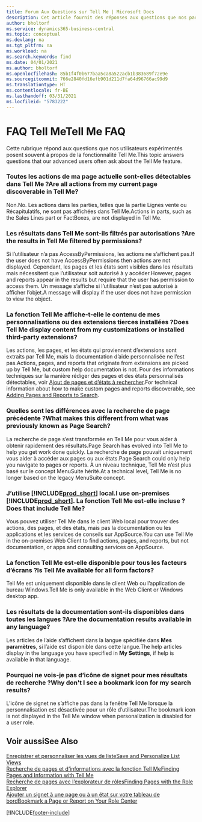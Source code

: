 ```yaml
---
title: Forum Aux Questions sur Tell Me | Microsoft Docs
description: Cet article fournit des réponses aux questions que nos partenaires et clients posent souvent sur Tell Me.
author: bholtorf
ms.service: dynamics365-business-central
ms.topic: conceptual
ms.devlang: na
ms.tgt_pltfrm: na
ms.workload: na
ms.search.keywords: find
ms.date: 04/01/2021
ms.author: bholtorf
ms.openlocfilehash: 85b1f4f0b677baa5ca8a522acb1b383689f72e9e
ms.sourcegitcommit: 766e2840fd16efb901d211d7fa64d96766ac99d9
ms.translationtype: HT
ms.contentlocale: fr-BE
ms.lasthandoff: 03/31/2021
ms.locfileid: "5783222"
---
```

# <a name="tell-me-faq"></a><span data-ttu-id="6f9da-103">FAQ Tell Me</span><span class="sxs-lookup"><span data-stu-id="6f9da-103">Tell Me FAQ</span></span>
<span data-ttu-id="6f9da-104">Cette rubrique répond aux questions que nos utilisateurs expérimentés posent souvent à propos de la fonctionnalité Tell Me.</span><span class="sxs-lookup"><span data-stu-id="6f9da-104">This topic answers questions that our advanced users often ask about the Tell Me feature.</span></span>

### <a name="are-all-actions-from-my-current-page-discoverable-in-tell-me"></a><span data-ttu-id="6f9da-105">Toutes les actions de ma page actuelle sont-elles détectables dans Tell Me ?</span><span class="sxs-lookup"><span data-stu-id="6f9da-105">Are all actions from my current page discoverable in Tell Me?</span></span>
<span data-ttu-id="6f9da-106">Non.</span><span class="sxs-lookup"><span data-stu-id="6f9da-106">No.</span></span> <span data-ttu-id="6f9da-107">Les actions dans les parties, telles que la partie Lignes vente ou Récapitulatifs, ne sont pas affichées dans Tell Me.</span><span class="sxs-lookup"><span data-stu-id="6f9da-107">Actions in parts, such as the Sales Lines part or FactBoxes, are not displayed in Tell Me.</span></span>

### <a name="are-the-results-in-tell-me-filtered-by-permissions"></a><span data-ttu-id="6f9da-108">Les résultats dans Tell Me sont-ils filtrés par autorisations ?</span><span class="sxs-lookup"><span data-stu-id="6f9da-108">Are the results in Tell Me filtered by permissions?</span></span>
<span data-ttu-id="6f9da-109">Si l’utilisateur n’a pas AccessByPermissions, les actions ne s’affichent pas.</span><span class="sxs-lookup"><span data-stu-id="6f9da-109">If the user does not have AccessByPermissions then actions are not displayed.</span></span> <span data-ttu-id="6f9da-110">Cependant, les pages et les états sont visibles dans les résultats mais nécessitent que l’utilisateur soit autorisé à y accéder.</span><span class="sxs-lookup"><span data-stu-id="6f9da-110">However, pages and reports appear in the results but require that the user has permission to access them.</span></span> <span data-ttu-id="6f9da-111">Un message s’affiche si l’utilisateur n’est pas autorisé à afficher l’objet.</span><span class="sxs-lookup"><span data-stu-id="6f9da-111">A message will display if the user does not have permission to view the object.</span></span>

### <a name="does-tell-me-display-content-from-my-customizations-or-installed-third-party-extensions"></a><span data-ttu-id="6f9da-112">La fonction Tell Me affiche-t-elle le contenu de mes personnalisations ou des extensions tierces installées ?</span><span class="sxs-lookup"><span data-stu-id="6f9da-112">Does Tell Me display content from my customizations or installed third-party extensions?</span></span>
<span data-ttu-id="6f9da-113">Les actions, les pages, et les états qui proviennent d’extensions sont extraits par Tell Me, mais la documentation d’aide personnalisée ne l’est pas.</span><span class="sxs-lookup"><span data-stu-id="6f9da-113">Actions, pages, and reports that originate from extensions are picked up by Tell Me, but custom help documentation is not.</span></span> <span data-ttu-id="6f9da-114">Pour des informations techniques sur la manière rédiger des pages et des états personnalisés détectables, voir [Ajout de pages et d’états à rechercher](/dynamics365/business-central/dev-itpro/developer/devenv-al-menusuite-functionality).</span><span class="sxs-lookup"><span data-stu-id="6f9da-114">For technical information about how to make custom pages and reports discoverable, see [Adding Pages and Reports to Search](/dynamics365/business-central/dev-itpro/developer/devenv-al-menusuite-functionality).</span></span>

### <a name="what-makes-this-different-from-what-was-previously-known-as-page-search"></a><span data-ttu-id="6f9da-115">Quelles sont les différences avec la recherche de page précédente ?</span><span class="sxs-lookup"><span data-stu-id="6f9da-115">What makes this different from what was previously known as Page Search?</span></span>
<span data-ttu-id="6f9da-116">La recherche de page s’est transformée en Tell Me pour vous aider à obtenir rapidement des résultats.</span><span class="sxs-lookup"><span data-stu-id="6f9da-116">Page Search has evolved into Tell Me to help you get work done quickly.</span></span> <span data-ttu-id="6f9da-117">La recherche de page pouvait uniquement vous aider à accéder aux pages ou aux états.</span><span class="sxs-lookup"><span data-stu-id="6f9da-117">Page Search could only help you navigate to pages or reports.</span></span> <span data-ttu-id="6f9da-118">À un niveau technique, Tell Me n’est plus basé sur le concept MenuSuite hérité.</span><span class="sxs-lookup"><span data-stu-id="6f9da-118">At a technical level, Tell Me is no longer based on the legacy MenuSuite concept.</span></span>

### <a name="i-use-on-premises-prod_short-does-that-include-tell-me"></a><span data-ttu-id="6f9da-119">J’utilise [!INCLUDE[prod_short](includes/prod_short.md)] local.</span><span class="sxs-lookup"><span data-stu-id="6f9da-119">I use on-premises [!INCLUDE[prod_short](includes/prod_short.md)].</span></span> <span data-ttu-id="6f9da-120">La fonction Tell Me est-elle incluse ?</span><span class="sxs-lookup"><span data-stu-id="6f9da-120">Does that include Tell Me?</span></span>
<span data-ttu-id="6f9da-121">Vous pouvez utiliser Tell Me dans le client Web local pour trouver des actions, des pages, et des états, mais pas la documentation ou les applications et les services de conseils sur AppSource.</span><span class="sxs-lookup"><span data-stu-id="6f9da-121">You can use Tell Me in the on-premises Web Client to find actions, pages, and reports, but not documentation, or apps and consulting services on AppSource.</span></span>

### <a name="is-tell-me-available-for-all-form-factors"></a><span data-ttu-id="6f9da-122">La fonction Tell Me est-elle disponible pour tous les facteurs d’écrans ?</span><span class="sxs-lookup"><span data-stu-id="6f9da-122">Is Tell Me available for all form factors?</span></span>
<span data-ttu-id="6f9da-123">Tell Me est uniquement disponible dans le client Web ou l’application de bureau Windows.</span><span class="sxs-lookup"><span data-stu-id="6f9da-123">Tell Me is only available in the Web Client or Windows desktop app.</span></span>

### <a name="are-the-documentation-results-available-in-any-language"></a><span data-ttu-id="6f9da-124">Les résultats de la documentation sont-ils disponibles dans toutes les langues ?</span><span class="sxs-lookup"><span data-stu-id="6f9da-124">Are the documentation results available in any language?</span></span>
<span data-ttu-id="6f9da-125">Les articles de l’aide s’affichent dans la langue spécifiée dans **Mes paramètres**, si l’aide est disponible dans cette langue.</span><span class="sxs-lookup"><span data-stu-id="6f9da-125">The help articles display in the language you have specified in **My Settings**, if help is available in that language.</span></span>

### <a name="why-dont-i-see-a-bookmark-icon-for-my-search-results"></a><span data-ttu-id="6f9da-126">Pourquoi ne vois-je pas d’icône de signet pour mes résultats de recherche ?</span><span class="sxs-lookup"><span data-stu-id="6f9da-126">Why don't I see a bookmark icon for my search results?</span></span>
<span data-ttu-id="6f9da-127">L’icône de signet ne s’affiche pas dans la fenêtre Tell Me lorsque la personnalisation est désactivée pour un rôle d’utilisateur.</span><span class="sxs-lookup"><span data-stu-id="6f9da-127">The bookmark icon is not displayed in the Tell Me window when personalization is disabled for a user role.</span></span>


## <a name="see-also"></a><span data-ttu-id="6f9da-128">Voir aussi</span><span class="sxs-lookup"><span data-stu-id="6f9da-128">See Also</span></span>  
[<span data-ttu-id="6f9da-129">Enregistrer et personnaliser les vues de liste</span><span class="sxs-lookup"><span data-stu-id="6f9da-129">Save and Personalize List Views</span></span>](ui-views.md)  
[<span data-ttu-id="6f9da-130">Recherche de pages et d’informations avec la fonction Tell Me</span><span class="sxs-lookup"><span data-stu-id="6f9da-130">Finding Pages and Information with Tell Me</span></span>](ui-search.md)  
[<span data-ttu-id="6f9da-131">Recherche de pages avec l’explorateur de rôles</span><span class="sxs-lookup"><span data-stu-id="6f9da-131">Finding Pages with the Role Explorer</span></span>](ui-role-explorer.md)  
[<span data-ttu-id="6f9da-132">Ajouter un signet à une page ou à un état sur votre tableau de bord</span><span class="sxs-lookup"><span data-stu-id="6f9da-132">Bookmark a Page or Report on Your Role Center</span></span>](ui-bookmarks.md)


[!INCLUDE[footer-include](includes/footer-banner.md)]